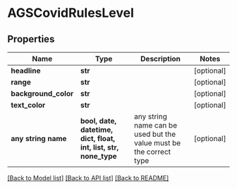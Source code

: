# AGSCovidRulesLevel


## Properties
Name | Type | Description | Notes
------------ | ------------- | ------------- | -------------
**headline** | **str** |  | [optional] 
**range** | **str** |  | [optional] 
**background_color** | **str** |  | [optional] 
**text_color** | **str** |  | [optional] 
**any string name** | **bool, date, datetime, dict, float, int, list, str, none_type** | any string name can be used but the value must be the correct type | [optional]

[[Back to Model list]](../README.md#documentation-for-models) [[Back to API list]](../README.md#documentation-for-api-endpoints) [[Back to README]](../README.md)


